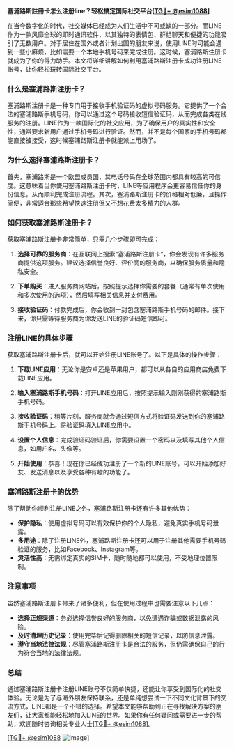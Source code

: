 **塞浦路斯註冊卡怎么注册line？轻松搞定国际社交平台[[TG💪+ @esim1088](https://t.me/s/esim1088)]**

在当今数字化的时代，社交媒体已经成为人们生活中不可或缺的一部分。而LINE作为一款风靡全球的即时通讯软件，以其独特的表情包、群组聊天和便捷的功能吸引了无数用户。对于居住在国外或者计划出国的朋友来说，使用LINE时可能会遇到一些小麻烦，比如需要一个本地手机号码来完成注册。这时候，塞浦路斯注册卡就成为了你的得力助手。本文将详细讲解如何利用塞浦路斯注册卡成功注册LINE账号，让你轻松玩转国际社交平台。

### 什么是塞浦路斯注册卡？

塞浦路斯注册卡是一种专门用于接收手机验证码的虚拟号码服务。它提供了一个合法的塞浦路斯手机号码，你可以通过这个号码接收短信验证码，从而完成各类在线服务的注册。LINE作为一款国际化的社交应用，为了确保用户的真实性和安全性，通常要求新用户通过手机号码进行验证。然而，并不是每个国家的手机号码都能直接被接受，这时候塞浦路斯注册卡就能派上用场了。

### 为什么选择塞浦路斯注册卡？

首先，塞浦路斯是一个欧盟成员国，其电话号码在全球范围内都具有较高的可信度。这意味着当你使用塞浦路斯注册卡时，LINE等应用程序会更容易信任你的身份信息，从而顺利完成注册流程。其次，塞浦路斯注册卡的价格相对低廉，且操作简便，非常适合那些希望快速注册但又不想花费太多精力的人群。

### 如何获取塞浦路斯注册卡？

获取塞浦路斯注册卡非常简单，只需几个步骤即可完成：

1. **选择可靠的服务商**：在互联网上搜索“塞浦路斯注册卡”，你会发现有许多服务商提供这项服务。建议选择信誉良好、评价高的服务商，以确保服务质量和隐私安全。

2. **下单购买**：进入服务商网站后，按照提示选择你需要的套餐（通常有单次使用和多次使用的选项），然后填写相关信息并支付费用。

3. **接收验证码**：付款完成后，你会收到一封包含塞浦路斯手机号码的邮件。接下来，你只需等待服务商为你发送LINE的验证码短信即可。

### 注册LINE的具体步骤

获取塞浦路斯注册卡后，就可以开始注册LINE账号了。以下是具体的操作步骤：

1. **下载LINE应用**：无论你是安卓还是苹果用户，都可以从各自的应用商店免费下载LINE应用。

2. **输入塞浦路斯手机号码**：打开LINE应用后，按照提示输入刚刚获得的塞浦路斯手机号码。

3. **接收验证码**：稍等片刻，服务商就会通过短信方式将验证码发送到你的塞浦路斯手机号码上。将验证码填入LINE应用中。

4. **设置个人信息**：完成验证码验证后，你需要设置一个密码以及填写其他个人信息，如用户名、头像等。

5. **开始使用**：恭喜！现在你已经成功注册了一个新的LINE账号，可以开始添加好友、发送消息以及享受各种有趣的功能了。

### 塞浦路斯注册卡的优势

除了帮助你顺利注册LINE之外，塞浦路斯注册卡还有许多其他优势：

- **保护隐私**：使用虚拟号码可以有效保护你的个人隐私，避免真实手机号码泄露。
- **多用途**：除了注册LINE外，塞浦路斯注册卡还可以用于注册其他需要手机号码验证的服务，比如Facebook、Instagram等。
- **灵活性高**：无需绑定真实的SIM卡，随时随地都可以使用，不受地理位置限制。

### 注意事项

虽然塞浦路斯注册卡带来了诸多便利，但在使用过程中也需要注意以下几点：

- **选择正规渠道**：务必选择信誉良好的服务商，以免遭遇诈骗或数据泄露的风险。
- **及时清理历史记录**：使用完毕后记得删除相关的短信记录，以防信息泄露。
- **遵守当地法律法规**：尽管塞浦路斯注册卡是合法的服务，但仍需确保自己的行为符合当地的法律法规。

### 总结

通过塞浦路斯注册卡注册LINE账号不仅简单快捷，还能让你享受到国际化的社交体验。无论是为了与海外朋友保持联系，还是单纯想尝试一下不同文化背景下的交流方式，LINE都是一个不错的选择。希望本文能够帮助到正在寻找解决方案的朋友们，让大家都能轻松地加入LINE的世界。如果你有任何疑问或需要进一步的帮助，欢迎随时咨询相关专业人士[[TG💪+ @esim1088](https://t.me/s/esim1088)]。

[[TG💪+ @esim1088](https://t.me/s/esim1088) ![Image](https://i.postimg.cc/4NQfJmqS/Snipaste-2025-05-13-00-14-12.png)]